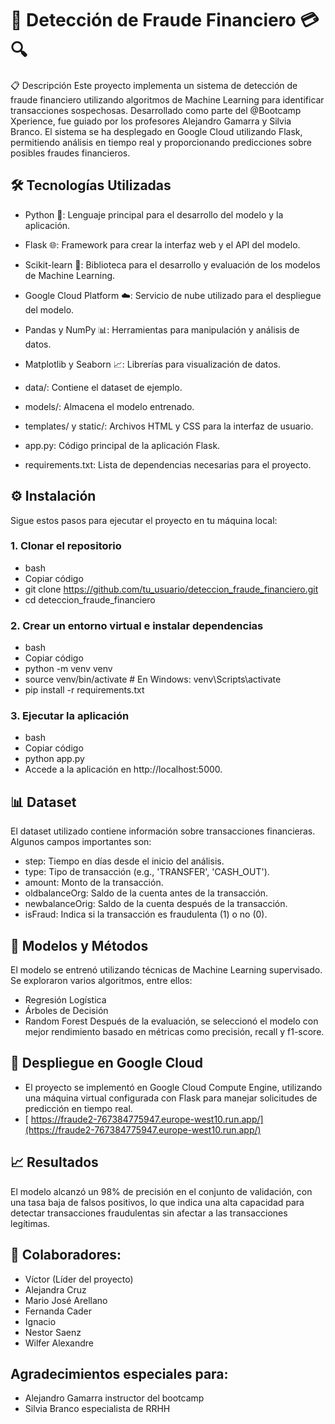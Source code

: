 # 🚀 Detección de Fraude Financiero 💳🔍

📋 Descripción
Este proyecto implementa un sistema de detección de fraude financiero utilizando algoritmos de Machine Learning para identificar transacciones sospechosas. Desarrollado como parte del @Bootcamp Xperience, fue guiado por los profesores Alejandro Gamarra y Silvia Branco. El sistema se ha desplegado en Google Cloud utilizando Flask, permitiendo análisis en tiempo real y proporcionando predicciones sobre posibles fraudes financieros.

## 🛠️ Tecnologías Utilizadas
- Python 🐍: Lenguaje principal para el desarrollo del modelo y la aplicación.
- Flask 🌐: Framework para crear la interfaz web y el API del modelo.
- Scikit-learn 🤖: Biblioteca para el desarrollo y evaluación de los modelos de Machine Learning.
- Google Cloud Platform ☁️: Servicio de nube utilizado para el despliegue del modelo.
- Pandas y NumPy 📊: Herramientas para manipulación y análisis de datos.
- Matplotlib y Seaborn 📈: Librerías para visualización de datos.

- data/: Contiene el dataset de ejemplo.
- models/: Almacena el modelo entrenado.
- templates/ y static/: Archivos HTML y CSS para la interfaz de usuario.
- app.py: Código principal de la aplicación Flask.
- requirements.txt: Lista de dependencias necesarias para el proyecto.

## ⚙️ Instalación
Sigue estos pasos para ejecutar el proyecto en tu máquina local:

### 1. Clonar el repositorio
- bash
- Copiar código
- git clone https://github.com/tu_usuario/deteccion_fraude_financiero.git
- cd deteccion_fraude_financiero

### 2. Crear un entorno virtual e instalar dependencias
- bash
- Copiar código
- python -m venv venv
- source venv/bin/activate  # En Windows: venv\Scripts\activate
- pip install -r requirements.txt
  
### 3. Ejecutar la aplicación
- bash
- Copiar código
- python app.py
- Accede a la aplicación en http://localhost:5000.

## 📊 Dataset
El dataset utilizado contiene información sobre transacciones financieras. Algunos campos importantes son:
- step: Tiempo en días desde el inicio del análisis.
- type: Tipo de transacción (e.g., 'TRANSFER', 'CASH_OUT').
- amount: Monto de la transacción.
- oldbalanceOrg: Saldo de la cuenta antes de la transacción.
- newbalanceOrig: Saldo de la cuenta después de la transacción.
- isFraud: Indica si la transacción es fraudulenta (1) o no (0).

## 🧠 Modelos y Métodos
El modelo se entrenó utilizando técnicas de Machine Learning supervisado. Se exploraron varios algoritmos, entre ellos:
- Regresión Logística
- Árboles de Decisión
- Random Forest
Después de la evaluación, se seleccionó el modelo con mejor rendimiento basado en métricas como precisión, recall y f1-score.

## 🚀 Despliegue en Google Cloud
- El proyecto se implementó en Google Cloud Compute Engine, utilizando una máquina virtual configurada con Flask para manejar solicitudes de predicción en tiempo real.
- [ https://fraude2-767384775947.europe-west10.run.app/](https://fraude2-767384775947.europe-west10.run.app/)


## 📈 Resultados
El modelo alcanzó un 98% de precisión en el conjunto de validación, con una tasa baja de falsos positivos, lo que indica una alta capacidad para detectar transacciones fraudulentas sin afectar a las transacciones legítimas.

## 🤝 Colaboradores:
- Víctor (Líder del proyecto)
- Alejandra Cruz
- Mario José Arellano
- Fernanda Cader
- Ignacio
- Nestor Saenz
- Wilfer Alexandre

## Agradecimientos especiales para:
- Alejandro Gamarra instructor del bootcamp
- Silvia Branco especialista de RRHH

